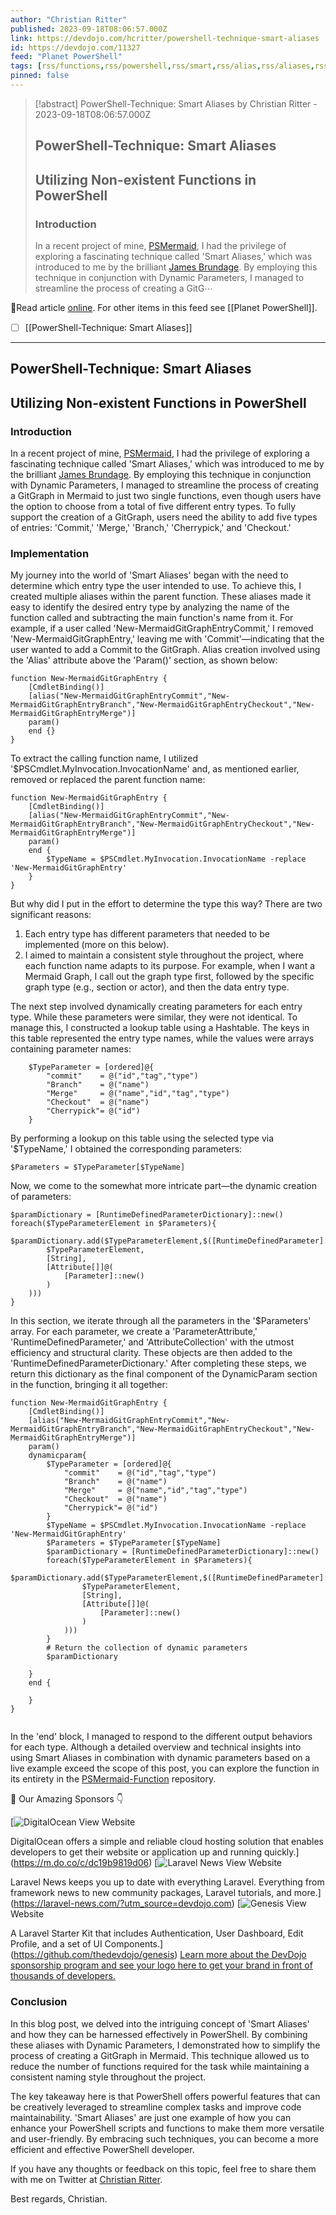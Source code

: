 ```yaml
---
author: "Christian Ritter"
published: 2023-09-18T08:06:57.000Z
link: https://devdojo.com/hcritter/powershell-technique-smart-aliases
id: https://devdojo.com/11327
feed: "Planet PowerShell"
tags: [rss/functions,rss/powershell,rss/smart,rss/alias,rss/aliases,rss/dynamic_parameter,rss/psmermaid]
pinned: false
---
```

> [!abstract] PowerShell-Technique: Smart Aliases by Christian Ritter - 2023-09-18T08:06:57.000Z
> ## PowerShell-Technique: Smart Aliases
> 
> ## Utilizing Non-existent Functions in PowerShell
> 
> ### Introduction
> 
> In a recent project of mine, [PSMermaid](https://github.com/HCRitter/PSMermaid), I had the privilege of exploring a fascinating technique called 'Smart Aliases,' which was introduced to me by the brilliant [James Brundage](https://www.youtube.com/watch?v=6mgQGpQbDjY). By employing this technique in conjunction with Dynamic Parameters, I managed to streamline the process of creating a GitG⋯

🔗Read article [online](https://devdojo.com/hcritter/powershell-technique-smart-aliases). For other items in this feed see [[Planet PowerShell]].

- [ ] [[PowerShell-Technique꞉ Smart Aliases]]
- - -
## PowerShell-Technique: Smart Aliases

## Utilizing Non-existent Functions in PowerShell

### Introduction

In a recent project of mine, [PSMermaid](https://github.com/HCRitter/PSMermaid), I had the privilege of exploring a fascinating technique called 'Smart Aliases,' which was introduced to me by the brilliant [James Brundage](https://www.youtube.com/watch?v=6mgQGpQbDjY). By employing this technique in conjunction with Dynamic Parameters, I managed to streamline the process of creating a GitGraph in Mermaid to just two single functions, even though users have the option to choose from a total of five different entry types. To fully support the creation of a GitGraph, users need the ability to add five types of entries: 'Commit,' 'Merge,' 'Branch,' 'Cherrypick,' and 'Checkout.'

### Implementation

My journey into the world of 'Smart Aliases' began with the need to determine which entry type the user intended to use. To achieve this, I created multiple aliases within the parent function. These aliases made it easy to identify the desired entry type by analyzing the name of the function called and subtracting the main function's name from it. For example, if a user called 'New-MermaidGitGraphEntryCommit,' I removed 'New-MermaidGitGraphEntry,' leaving me with 'Commit'—indicating that the user wanted to add a Commit to the GitGraph. Alias creation involved using the 'Alias' attribute above the 'Param()' section, as shown below:

```
function New-MermaidGitGraphEntry {
    [CmdletBinding()]
    [alias("New-MermaidGitGraphEntryCommit","New-MermaidGitGraphEntryBranch","New-MermaidGitGraphEntryCheckout","New-MermaidGitGraphEntryMerge")]
    param()
    end {}
}
```

To extract the calling function name, I utilized '$PSCmdlet.MyInvocation.InvocationName' and, as mentioned earlier, removed or replaced the parent function name:

```
function New-MermaidGitGraphEntry {
    [CmdletBinding()]
    [alias("New-MermaidGitGraphEntryCommit","New-MermaidGitGraphEntryBranch","New-MermaidGitGraphEntryCheckout","New-MermaidGitGraphEntryMerge")]
    param()
    end {
        $TypeName = $PSCmdlet.MyInvocation.InvocationName -replace 'New-MermaidGitGraphEntry'
    }
}

```

But why did I put in the effort to determine the type this way? There are two significant reasons:

1. Each entry type has different parameters that needed to be implemented (more on this below).
2. I aimed to maintain a consistent style throughout the project, where each function name adapts to its purpose. For example, when I want a Mermaid Graph, I call out the graph type first, followed by the specific graph type (e.g., section or actor), and then the data entry type.

The next step involved dynamically creating parameters for each entry type. While these parameters were similar, they were not identical. To manage this, I constructed a lookup table using a Hashtable. The keys in this table represented the entry type names, while the values were arrays containing parameter names:

```
    $TypeParameter = [ordered]@{
        "commit"    = @("id","tag","type")
        "Branch"    = @("name")
        "Merge"     = @("name","id","tag","type")
        "Checkout"  = @("name")
        "Cherrypick"= @("id")
    }
```

By performing a lookup on this table using the selected type via '$TypeName,' I obtained the corresponding parameters:

```
$Parameters = $TypeParameter[$TypeName]
```

Now, we come to the somewhat more intricate part—the dynamic creation of parameters:

```
$paramDictionary = [RuntimeDefinedParameterDictionary]::new()
foreach($TypeParameterElement in $Parameters){
    $paramDictionary.add($TypeParameterElement,$([RuntimeDefinedParameter]::new(
        $TypeParameterElement,
        [String],
        [Attribute[]]@(
            [Parameter]::new()
        )
    )))
}
```

In this section, we iterate through all the parameters in the '$Parameters' array. For each parameter, we create a 'ParameterAttribute,' 'RuntimeDefinedParameter,' and 'AttributeCollection' with the utmost efficiency and structural clarity. These objects are then added to the 'RuntimeDefinedParameterDictionary.' After completing these steps, we return this dictionary as the final component of the DynamicParam section in the function, bringing it all together:

```
function New-MermaidGitGraphEntry {
    [CmdletBinding()]
    [alias("New-MermaidGitGraphEntryCommit","New-MermaidGitGraphEntryBranch","New-MermaidGitGraphEntryCheckout","New-MermaidGitGraphEntryMerge")]
    param()
    dynamicparam{
        $TypeParameter = [ordered]@{
            "commit"    = @("id","tag","type")
            "Branch"    = @("name")
            "Merge"     = @("name","id","tag","type")
            "Checkout"  = @("name")
            "Cherrypick"= @("id")
        }
        $TypeName = $PSCmdlet.MyInvocation.InvocationName -replace 'New-MermaidGitGraphEntry'
        $Parameters = $TypeParameter[$TypeName]
        $paramDictionary = [RuntimeDefinedParameterDictionary]::new()
        foreach($TypeParameterElement in $Parameters){
            $paramDictionary.add($TypeParameterElement,$([RuntimeDefinedParameter]::new(
                $TypeParameterElement,
                [String],
                [Attribute[]]@(
                    [Parameter]::new()
                )
            )))
        }
        # Return the collection of dynamic parameters
        $paramDictionary
        
    }
    end {
        
    }
}


```

In the 'end' block, I managed to respond to the different output behaviors for each type. Although a detailed overview and technical insights into using Smart Aliases in combination with dynamic parameters based on a live example exceed the scope of this post, you can explore the function in its entirety in the [PSMermaid-Function](https://github.com/HCRitter/PSMermaid/blob/main/Public/GitGraph/New-MermaidGitGraphEntry.ps1) repository.

🤩 Our Amazing Sponsors 👇

 [![DigitalOcean](https://cdn.devdojo.com/sponsors/digital-ocean.svg) View Website

DigitalOcean offers a simple and reliable cloud hosting solution that enables developers to get their website or application up and running quickly.](https://m.do.co/c/dc19b9819d06) [![Laravel News](https://cdn.devdojo.com/sponsors/laravel-news.svg?image=laravel-news) View Website

Laravel News keeps you up to date with everything Laravel. Everything from framework news to new community packages, Laravel tutorials, and more.](https://laravel-news.com/?utm_source=devdojo.com) [![Genesis](https://cdn.devdojo.com/sponsors/genesis.svg) View Website

A Laravel Starter Kit that includes Authentication, User Dashboard, Edit Profile, and a set of UI Components.](https://github.com/thedevdojo/genesis) [Learn more about the DevDojo sponsorship program and see your logo here to get your brand in front of thousands of developers.](/sponsorship)

### Conclusion

In this blog post, we delved into the intriguing concept of 'Smart Aliases' and how they can be harnessed effectively in PowerShell. By combining these aliases with Dynamic Parameters, I demonstrated how to simplify the process of creating a GitGraph in Mermaid. This technique allowed us to reduce the number of functions required for the task while maintaining a consistent naming style throughout the project.

The key takeaway here is that PowerShell offers powerful features that can be creatively leveraged to streamline complex tasks and improve code maintainability. 'Smart Aliases' are just one example of how you can enhance your PowerShell scripts and functions to make them more versatile and user-friendly. By embracing such techniques, you can become a more efficient and effective PowerShell developer.

If you have any thoughts or feedback on this topic, feel free to share them with me on Twitter at [Christian Ritter](https://twitter.com/blackboxcoder/).

Best regards, Christian.

